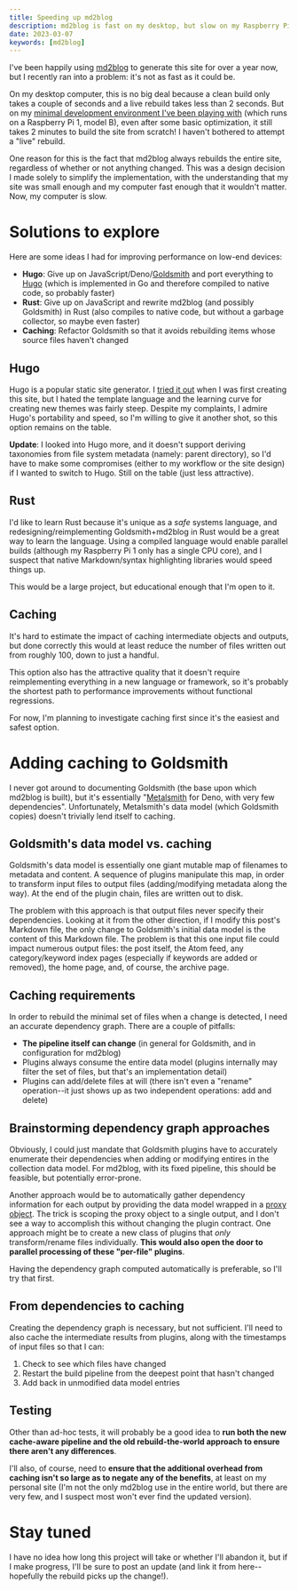 ```yaml
---
title: Speeding up md2blog
description: md2blog is fast on my desktop, but slow on my Raspberry Pi. Here are my plans to improve rebuild performance.
date: 2023-03-07
keywords: [md2blog]
---
```

I've been happily using [md2blog](md2blog-deno.md) to generate this site for over a year now, but I recently ran into a problem: it's not as fast as it could be.

On my desktop computer, this is no big deal because a clean build only takes a couple of seconds and a live rebuild takes less than 2 seconds. But on my [minimal development environment I've been playing with](../programming-languages/minimal-dev-env-3.md) (which runs on a Raspberry Pi 1, model B), even after some basic optimization, it still takes 2 minutes to build the site from scratch! I haven't bothered to attempt a "live" rebuild.

One reason for this is the fact that md2blog always rebuilds the entire site, regardless of whether or not anything changed. This was a design decision I made solely to simplify the implementation, with the understanding that my site was small enough and my computer fast enough that it wouldn't matter. Now, my computer is slow.

# Solutions to explore
Here are some ideas I had for improving performance on low-end devices:

* **Hugo**: Give up on JavaScript/Deno/[Goldsmith](https://github.com/jaredkrinke/goldsmith) and port everything to [Hugo](https://gohugo.io/) (which is implemented in Go and therefore compiled to native code, so probably faster)
* **Rust**: Give up on JavaScript and rewrite md2blog (and possibly Goldsmith) in Rust (also compiles to native code, but without a garbage collector, so maybe even faster)
* **Caching**: Refactor Goldsmith so that it avoids rebuilding items whose source files haven't changed

## Hugo
Hugo is a popular static site generator. I [tried it out](hugo.md) when I was first creating this site, but I hated the template language and the learning curve for creating new themes was fairly steep. Despite my complaints, I admire Hugo's portability and speed, so I'm willing to give it another shot, so this option remains on the table.

**Update**: I looked into Hugo more, and it doesn't support deriving taxonomies from file system metadata (namely: parent directory), so I'd have to make some compromises (either to my workflow or the site design) if I wanted to switch to Hugo. Still on the table (just less attractive).

## Rust
I'd like to learn Rust because it's unique as a *safe* systems language, and redesigning/reimplementing Goldsmith+md2blog in Rust would be a great way to learn the language. Using a compiled language would enable parallel builds (although my Raspberry Pi 1 only has a single CPU core), and I suspect that native Markdown/syntax highlighting libraries would speed things up.

This would be a large project, but educational enough that I'm open to it.

## Caching
It's hard to estimate the impact of caching intermediate objects and outputs, but done correctly this would at least reduce the number of files written out from roughly 100, down to just a handful.

This option also has the attractive quality that it doesn't require reimplementing everything in a new language or framework, so it's probably the shortest path to performance improvements without functional regressions.

For now, I'm planning to investigate caching first since it's the easiest and safest option.

# Adding caching to Goldsmith
I never got around to documenting Goldsmith (the base upon which md2blog is built), but it's essentially "[Metalsmith](metalsmith.md) for Deno, with very few dependencies". Unfortunately, Metalsmith's data model (which Goldsmith copies) doesn't trivially lend itself to caching.

## Goldsmith's data model vs. caching
Goldsmith's data model is essentially one giant mutable map of filenames to metadata and content. A sequence of plugins manipulate this map, in order to transform input files to output files (adding/modifying metadata along the way). At the end of the plugin chain, files are written out to disk.

The problem with this approach is that output files never specify their dependencies. Looking at it from the other direction, if I modify this post's Markdown file, the only change to Goldsmith's initial data model is the content of this Markdown file. The problem is that this one input file could impact numerous output files: the post itself, the Atom feed, any category/keyword index pages (especially if keywords are added or removed), the home page, and, of course, the archive page.

## Caching requirements
In order to rebuild the minimal set of files when a change is detected, I need an accurate dependency graph. There are a couple of pitfalls:

* **The pipeline itself can change** (in general for Goldsmith, and in configuration for md2blog)
* Plugins always consume the entire data model (plugins internally may filter the set of files, but that's an implementation detail)
* Plugins can add/delete files at will (there isn't even a "rename" operation--it just shows up as two independent operations: add and delete)

## Brainstorming dependency graph approaches
Obviously, I could just mandate that Goldsmith plugins have to accurately enumerate their dependencies when adding or modifying entires in the collection data model. For md2blog, with its fixed pipeline, this should be feasible, but potentially error-prone.

Another approach would be to automatically gather dependency information for each output by providing the data model wrapped in a [proxy object](https://developer.mozilla.org/en-US/docs/Web/JavaScript/Reference/Global_Objects/Proxy). The trick is scoping the proxy object to a single output, and I don't see a way to accomplish this without changing the plugin contract. One approach might be to create a new class of plugins that *only* transform/rename files individually. **This would also open the door to parallel processing of these "per-file" plugins**.

Having the dependency graph computed automatically is preferable, so I'll try that first.

## From dependencies to caching
Creating the dependency graph is necessary, but not sufficient. I'll need to also cache the intermediate results from plugins, along with the timestamps of input files so that I can:

1. Check to see which files have changed
1. Restart the build pipeline from the deepest point that hasn't changed
1. Add back in unmodified data model entries

## Testing
Other than ad-hoc tests, it will probably be a good idea to **run both the new cache-aware pipeline and the old rebuild-the-world approach to ensure there aren't any differences**.

I'll also, of course, need to **ensure that the additional overhead from caching isn't so large as to negate any of the benefits**, at least on my personal site (I'm not the only md2blog use in the entire world, but there are very few, and I suspect most won't ever find the updated version).

# Stay tuned
I have no idea how long this project will take or whether I'll abandon it, but if I make progress, I'll be sure to post an update (and link it from here--hopefully the rebuild picks up the change!).